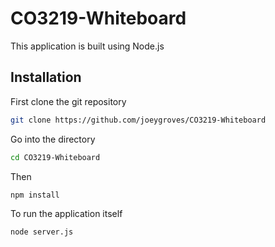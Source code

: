 # CO3219-Whiteboard
This application is built using Node.js 

## Installation
First clone the git repository

```bash
git clone https://github.com/joeygroves/CO3219-Whiteboard
```

Go into the directory

```bash
cd CO3219-Whiteboard
```

Then
```bash
npm install
```

To run the application itself
```bash
node server.js
```

